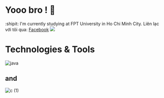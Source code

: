 # Yooo bro ! 👋 
:shipit: I'm currently studying at FPT University in Ho Chi Minh City.
Liên lạc với tôi qua: [Facebook](https://www.facebook.com/zyassuo)
![](https://media.giphy.com/media/v1.Y2lkPTc5MGI3NjExdW5qY2ozMGg2bm1venh4YXozYTdqbmdlN2xvN2I3anpldjJtZHV2ZCZlcD12MV9pbnRlcm5hbF9naWZfYnlfaWQmY3Q9Zw/JIX9t2j0ZTN9S/giphy.gif)

# Technologies & Tools 
![java](https://github.com/zienk/zienk/assets/119196011/ce39b11e-08c6-4eec-bc52-7ec268a6a8c4)
## and
![c (1)](https://github.com/zienk/zienk/assets/119196011/f549912e-42fd-404f-aea1-0e9fbf6a3086)

